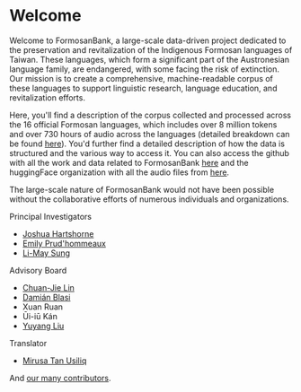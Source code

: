 # Welcome

Welcome to FormosanBank, a large-scale data-driven project dedicated to the preservation and revitalization of the Indigenous Formosan languages of Taiwan. These languages, which form a significant part of the Austronesian language family, are endangered, with some facing the risk of extinction. Our mission is to create a comprehensive, machine-readable corpus of these languages to support linguistic research, language education, and revitalization efforts.

Here, you'll find a description of the corpus collected and processed across the 16 official Formosan languages, which includes over 8 million tokens and over 730 hours of audio across the languages (detailed breakdown can be found [here](https://ai4commsci.gitbook.io/formosanbank/the-bank-architecture/corpora)). You'd further find a detailed description of how the data is structured and the various way to access it. You can also access the github with all the work and data related to FormosanBank [here](https://github.com/FormosanBank/FormosanBank) and the huggingFace organization with all the audio files from [here](https://huggingface.co/FormosanBank).

The large-scale nature of FormosanBank would not have been possible without the collaborative efforts of numerous individuals and organizations.

Principal Investigators

- [Joshua Hartshorne](https://www.mghihp.edu/ihp-directory/joshua-hartshorne)
- [Emily Prud'hommeaux](https://cs.bc.edu/~prudhome/)
- [Li-May Sung](https://drive.google.com/file/d/1pkqbvFYHUydbiGRhPIgkBigkh2hpSCYi/view)

Advisory Board

- [Chuan-Jie Lin](https://cse.ntou.edu.tw/p/412-1063-7780.php?Lang=en)
- [Damián Blasi](https://www.damianblasi.org/)
- Xuan Ruan
- Ūi-iū Kán
- [Yuyang Liu](https://ced.utaipei.edu.tw/teacher/info?id=100103)

Translator

- [Mirusa Tan Usiliq](https://github.com/mirusausiliq)

And [our many contributors](https://ai4commsci.gitbook.io/formosanbank/additional-resources/contributors).
